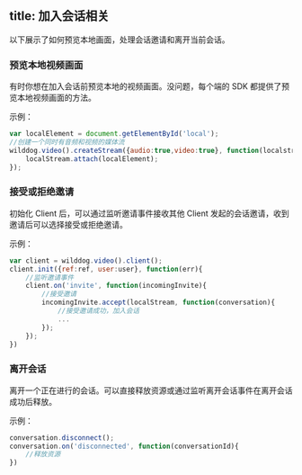 ﻿title: 加入会话相关
---

以下展示了如何预览本地画面，处理会话邀请和离开当前会话。

### 预览本地视频画面

有时你想在加入会话前预览本地的视频画面。没问题，每个端的 SDK 都提供了预览本地视频画面的方法。 

示例：

```javascript
var localElement = document.getElementById('local'); 
//创建一个同时有音频和视频的媒体流
wilddog.video().createStream({audio:true,video:true}, function(localstream){
    localStream.attach(localElement);
});
```

### 接受或拒绝邀请

初始化 Client 后，可以通过监听邀请事件接收其他 Client 发起的会话邀请，收到邀请后可以选择接受或拒绝邀请。

示例：

```javascript
var client = wilddog.video().client();
client.init({ref:ref, user:user}, function(err){
    //监听邀请事件
    client.on('invite', function(incomingInvite){
        //接受邀请
        incomingInvite.accept(localStream, function(conversation){
            //接受邀请成功，加入会话
            ...
        });
    });
})
```

### 离开会话

离开一个正在进行的会话。可以直接释放资源或通过监听离开会话事件在离开会话成功后释放。

示例：

```javascript
conversation.disconnect();
conversation.on('disconnected', function(conversationId){
    //释放资源
})
```
